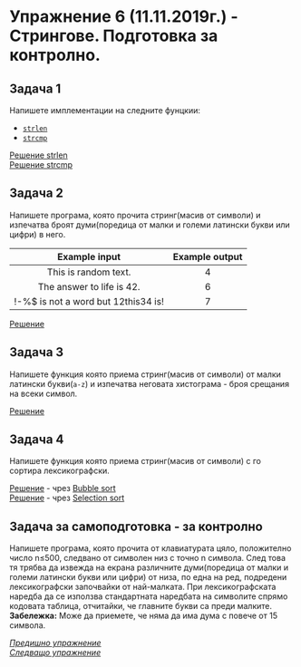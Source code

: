 # Упражнение 6 (11.11.2019г.) - Стрингове. Подготовка за контролно.

## Задача 1

Напишете имплементации на следните фунцкии:
- [`strlen`](http://www.cplusplus.com/reference/cstring/strlen/)
- [`strcmp`](http://www.cplusplus.com/reference/cstring/strcmp/)

[Решение strlen](./task1-strlen.cpp)\
[Решение strcmp](./task1-strcmp.cpp)

## Задача 2

Напишете програма, която прочита стринг(масив от символи) и изпечатва броят думи(поредица от малки и големи латински букви или цифри) в него.

|            Example input            | Example output |
|:-----------------------------------:|:--------------:|
| This is random text.                |        4       |
| The answer to life is 42.           |        6       |
| !-%$ is not a word but 12this34 is! |        7       |

[Решение](./task2.cpp)

## Задача 3

Напишете функция която приема стринг(масив от символи) от малки латински букви(`a-z`) и изпечатва неговата хистограма - броя срещания на всеки символ.

[Решение](./task3.cpp)

## Задача 4
Напишете функция която приема стринг(масив от символи) с го сортира лексикографски.

[Решение](./task4-bubble-sort.cpp) - чрез [Bubble sort](https://www.geeksforgeeks.org/bubble-sort/)\
[Решение](./task4-selection-sort.cpp) - чрез [Selection sort](https://www.geeksforgeeks.org/selection-sort/)

## Задачa за самоподготовка - за контролно

Напишете програма, която прочита от клавиатурата цяло, положително число n≤500, следвано от символен низ с точно n символа. След това тя трябва да извежда на екрана различните думи(поредица от малки и големи латински букви или цифри) от низа, по една на ред, подредени лексикографски започвайки от най-малката. При лексикографската наредба да се използва стандартната наредбата на символите спрямо кодовата таблица, отчитайки, че главните букви са преди малките. **Забележка:** Може да приемете, че няма да има дума с повече от 15 символа. 

[*Предишно упражнение*](../lab5)\
[*Следващо упражнение*](../lab7)
